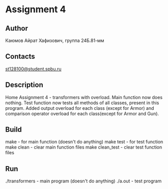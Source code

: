 # Assignment 4
## Author
Каюмов Айрат Хафизович, группа 24Б.81-мм
## Contacts
st128100@student.spbu.ru
## Description
Home Assignment 4 - transformers with overload. Main function now does nothing. Test function now tests all methods of all classes, present in this program. Added output overload for each class (except for Armor) and comparison operator overload for each class(except for Armor and Gun).
## Build
make - for main function (doesn't do anything)
make test - for test function
make clean - clear main function files
make clean_test - clear test function files
## Run
./transformers - main program (doesn't do anything)
./a.out - test program
